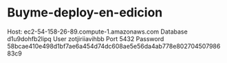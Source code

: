 # Buyme-deploy-en-edicion
Host: <vr></vr>
ec2-54-158-26-89.compute-1.amazonaws.com <vr></vr>
Database <vr></vr>
d1u9dohfb2lipq <vr></vr>
User <vr></vr>
zotjiriiavihbb <vr></vr>
Port <vr></vr>
5432 <vr></vr>
Password <vr></vr>
58bcae410e498d1bf7ae6a454d74dc608ae5e56da4ab778e80270450798683c9 <vr></vr>
